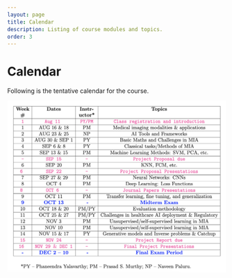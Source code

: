 ```yaml
---
layout: page
title: Calendar
description: Listing of course modules and topics.
order: 3
---
```


# Calendar

Following is the tentative calendar for the course.

<img alt="image" src="/assets/images/ds261-calendar.png">

<!-- {% for module in site.modules %}
{{ module }}
{% endfor %}-->
